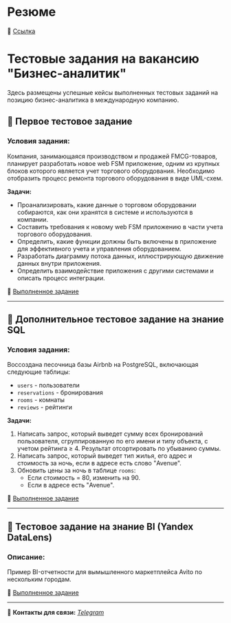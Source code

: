 # Резюме
🔗 [Ссылка](https://github.com/dinkana/bus_analyst/blob/main/resume.md)

# Тестовые задания на вакансию "Бизнес-аналитик"

Здесь размещены успешные кейсы выполненных тестовых заданий на позицию бизнес-аналитика в международную компанию.

## 📌 Первое тестовое задание

### Условия задания:
Компания, занимающаяся производством и продажей FMCG-товаров, планирует разработать новое web FSM приложение, одним из крупных блоков которого является учет торгового оборудования. Необходимо отобразить процесс ремонта торгового оборудования в виде UML-схем.

**Задачи:**
- Проанализировать, какие данные о торговом оборудовании собираются, как они хранятся в системе и используются в компании.
- Составить требования к новому web FSM приложению в части учета торгового оборудования.
- Определить, какие функции должны быть включены в приложение для эффективного учета и управления оборудованием.
- Разработать диаграмму потока данных, иллюстрирующую движение данных внутри приложения.
- Определить взаимодействие приложения с другими системами и описать процесс интеграции.

🔗 [Выполненное задание](https://github.com/dinkana/bus_analyst/blob/main/fsm_app.md)

---

## 📌 Дополнительное тестовое задание на знание SQL

### Условия задания:

Воссоздана песочница базы Airbnb на PostgreSQL, включающая следующие таблицы:
- `users` - пользователи  
- `reservations` - бронирования  
- `rooms` - комнаты  
- `reviews` - рейтинги  

**Задачи:**
1. Написать запрос, который выведет сумму всех бронирований пользователя, сгруппированную по его имени и типу объекта, с учетом рейтинга ≥ 4. Результат отсортировать по убыванию суммы.
2. Написать запрос, который выведет тип жилья, его адрес и стоимость за ночь, если в адресе есть слово "Avenue".
3. Обновить цены за ночь в таблице `rooms`: 
   - Если стоимость = 80, изменить на 90.
   - Если в адресе есть "Avenue".

🔗 [Выполненное задание](https://github.com/dinkana/sql_analysis)

---

## 📌 Тестовое задание на знание BI (Yandex DataLens)

### Описание:
Пример BI-отчетности для вымышленного маркетплейса Avito по нескольким городам.

🔗 [Выполненное задание](https://datalens.yandex/hfq0b0j7c8fk4)

---

📢 **Контакты для связи:**
*[Telegram](https://t.me/din_kana)*
